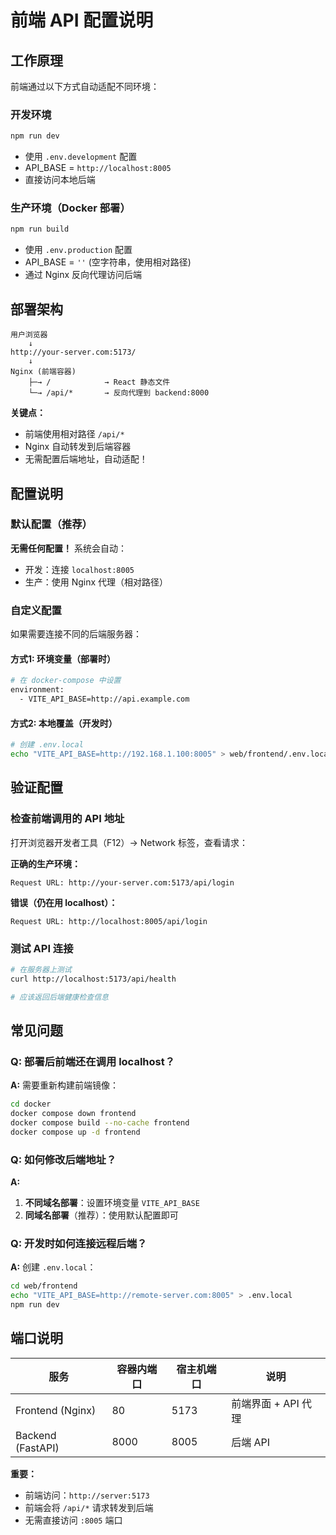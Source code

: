 # 前端 API 配置说明

## 工作原理

前端通过以下方式自动适配不同环境：

### 开发环境
```bash
npm run dev
```
- 使用 `.env.development` 配置
- API_BASE = `http://localhost:8005`
- 直接访问本地后端

### 生产环境（Docker 部署）
```bash
npm run build
```
- 使用 `.env.production` 配置
- API_BASE = `''` (空字符串，使用相对路径)
- 通过 Nginx 反向代理访问后端

## 部署架构

```
用户浏览器
    ↓
http://your-server.com:5173/
    ↓
Nginx (前端容器)
    ├─→ /            → React 静态文件
    └─→ /api/*       → 反向代理到 backend:8000
```

**关键点：**
- 前端使用相对路径 `/api/*`
- Nginx 自动转发到后端容器
- 无需配置后端地址，自动适配！

## 配置说明

### 默认配置（推荐）

**无需任何配置！** 系统会自动：
- 开发：连接 `localhost:8005`
- 生产：使用 Nginx 代理（相对路径）

### 自定义配置

如果需要连接不同的后端服务器：

#### 方式1: 环境变量（部署时）
```bash
# 在 docker-compose 中设置
environment:
  - VITE_API_BASE=http://api.example.com
```

#### 方式2: 本地覆盖（开发时）
```bash
# 创建 .env.local
echo "VITE_API_BASE=http://192.168.1.100:8005" > web/frontend/.env.local
```

## 验证配置

### 检查前端调用的 API 地址

打开浏览器开发者工具（F12）→ Network 标签，查看请求：

**正确的生产环境：**
```
Request URL: http://your-server.com:5173/api/login
```

**错误（仍在用 localhost）：**
```
Request URL: http://localhost:8005/api/login
```

### 测试 API 连接

```bash
# 在服务器上测试
curl http://localhost:5173/api/health

# 应该返回后端健康检查信息
```

## 常见问题

### Q: 部署后前端还在调用 localhost？

**A:** 需要重新构建前端镜像：
```bash
cd docker
docker compose down frontend
docker compose build --no-cache frontend
docker compose up -d frontend
```

### Q: 如何修改后端地址？

**A:**
1. **不同域名部署**：设置环境变量 `VITE_API_BASE`
2. **同域名部署**（推荐）：使用默认配置即可

### Q: 开发时如何连接远程后端？

**A:** 创建 `.env.local`：
```bash
cd web/frontend
echo "VITE_API_BASE=http://remote-server.com:8005" > .env.local
npm run dev
```

## 端口说明

| 服务 | 容器内端口 | 宿主机端口 | 说明 |
|------|----------|----------|------|
| Frontend (Nginx) | 80 | 5173 | 前端界面 + API 代理 |
| Backend (FastAPI) | 8000 | 8005 | 后端 API |

**重要：**
- 前端访问：`http://server:5173`
- 前端会将 `/api/*` 请求转发到后端
- 无需直接访问 `:8005` 端口
